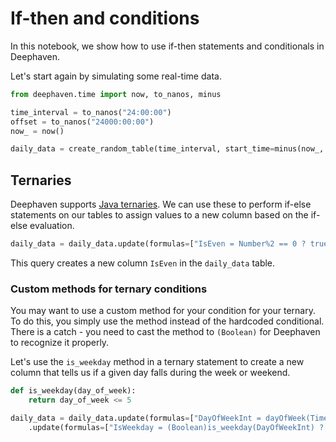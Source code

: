 # If-then and conditions

In this notebook, we show how to use if-then statements and conditionals in Deephaven.

Let's start again by simulating some real-time data.

```python
from deephaven.time import now, to_nanos, minus

time_interval = to_nanos("24:00:00")
offset = to_nanos("24000:00:00")
now_ = now()

daily_data = create_random_table(time_interval, start_time=minus(now_, offset))
```

## Ternaries

Deephaven supports [Java ternaries](https://deephaven.io/core/docs/reference/query-language/control-flow/ternary-if/). We can use these to perform if-else statements on our tables to assign values to a new column based on the if-else evaluation.

```python
daily_data = daily_data.update(formulas=["IsEven = Number%2 == 0 ? true : false"])
```

This query creates a new column `IsEven` in the `daily_data` table.

### Custom methods for ternary conditions

You may want to use a custom method for your condition for your ternary. To do this, you simply use the method instead of the hardcoded conditional. There is a catch - you need to cast the method to `(Boolean)` for Deephaven to recognize it properly.

Let's use the `is_weekday` method in a ternary statement to create a new column that tells us if a given day falls during the week or weekend.

```python
def is_weekday(day_of_week):
    return day_of_week <= 5

daily_data = daily_data.update(formulas=["DayOfWeekInt = dayOfWeek(Timestamp, TZ_NY)"])\
    .update(formulas=["IsWeekday = (Boolean)is_weekday(DayOfWeekInt) ? true: false"])
```